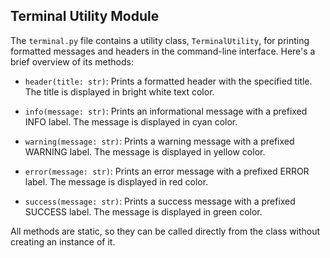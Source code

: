 ## Terminal Utility Module

The `terminal.py` file contains a utility class, `TerminalUtility`, for printing formatted messages and headers in the command-line interface. Here's a brief overview of its methods:

- `header(title: str)`: Prints a formatted header with the specified title. The title is displayed in bright white text color.

- `info(message: str)`: Prints an informational message with a prefixed INFO label. The message is displayed in cyan color.

- `warning(message: str)`: Prints a warning message with a prefixed WARNING label. The message is displayed in yellow color.

- `error(message: str)`: Prints an error message with a prefixed ERROR label. The message is displayed in red color.

- `success(message: str)`: Prints a success message with a prefixed SUCCESS label. The message is displayed in green color.

All methods are static, so they can be called directly from the class without creating an instance of it.